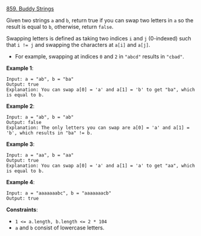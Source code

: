 [859. Buddy Strings](https://leetcode.com/problems/buddy-strings/)

Given two strings `a` and `b`, return true if you can swap two letters in `a` so the result is equal to `b`, otherwise, return `false`.

Swapping letters is defined as taking two indices `i` and `j` (0-indexed) such that `i != j` and swapping the characters at `a[i]` and `a[j]`.

* For example, swapping at indices `0` and `2` in `"abcd"` results in `"cbad"`.

**Example 1**:
```
Input: a = "ab", b = "ba"
Output: true
Explanation: You can swap a[0] = 'a' and a[1] = 'b' to get "ba", which is equal to b.
```

**Example 2**:
```
Input: a = "ab", b = "ab"
Output: false
Explanation: The only letters you can swap are a[0] = 'a' and a[1] = 'b', which results in "ba" != b.
```

**Example 3**:
```
Input: a = "aa", b = "aa"
Output: true
Explanation: You can swap a[0] = 'a' and a[1] = 'a' to get "aa", which is equal to b.
```

**Example 4**:
```
Input: a = "aaaaaaabc", b = "aaaaaaacb"
Output: true
```

**Constraints**:

* `1 <= a.length, b.length <= 2 * 104`
* `a` and `b` consist of lowercase letters.
